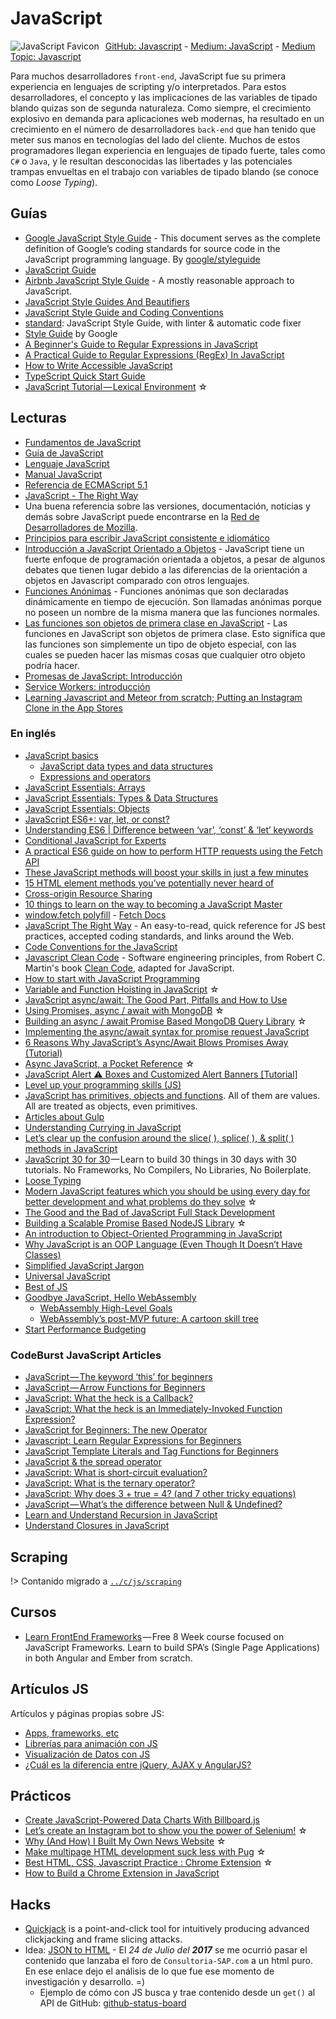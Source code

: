 # JavaScript

<img src="/dev.web/assets/img/js-favicon.png" alt="JavaScript Favicon" style="float:left;margin-right:10px;" /> [GitHub: Javascript](https://github.com/topics/javascript) - [Medium: JavaScript](https://medium.com/tag/javascript) - [Medium Topic: Javascript](https://medium.com/topic/javascript)

Para muchos desarrolladores `front-end`, JavaScript fue su primera experiencia en lenguajes de scripting y/o interpretados. Para estos desarrolladores, el concepto y las implicaciones de las variables de tipado blando quizas son de segunda naturaleza. Como siempre, el crecimiento explosivo en demanda para aplicaciones web modernas, ha resultado en un crecimiento en el número de desarrolladores `back-end` que han tenido que meter sus manos en tecnologías del lado del cliente. Muchos de estos programadores llegan experiencia en lenguajes de tipado fuerte, tales como `C#` o `Java`, y le resultan desconocidas las libertades y las potenciales trampas envueltas en el trabajo con variables de tipado blando (se conoce como _Loose Typing_).

## Guías

- [Google JavaScript Style Guide](https://google.github.io/styleguide/jsguide.html) - This document serves as the complete definition of Google’s coding standards for source code in the JavaScript programming language. By [google/styleguide](https://github.com/google/styleguide)
- [JavaScript Guide](https://developer.mozilla.org/en-US/docs/Web/JavaScript/Guide)
- [Airbnb JavaScript Style Guide](https://github.com/airbnb/javascript) - A mostly reasonable approach to JavaScript.
- [JavaScript Style Guides And Beautifiers](https://addyosmani.com/blog/javascript-style-guides-and-beautifiers/)
- [JavaScript Style Guide and Coding Conventions](https://www.w3schools.com/js/js_conventions.asp)
- [standard](https://github.com/standard/standard): JavaScript Style Guide, with linter & automatic code fixer
- [Style Guide](https://google.github.io/styleguide/javascriptguide.xml) by Google
- [A Beginner's Guide to Regular Expressions in JavaScript](https://code.tutsplus.com/tutorials/a-beginners-guide-to-regular-expressions-in-javascript--cms-31130)
- [A Practical Guide to Regular Expressions (RegEx) In JavaScript](https://blog.bitsrc.io/a-beginners-guide-to-regular-expressions-regex-in-javascript-9c58feb27eb4)
- [How to Write Accessible JavaScript](https://medium.com/dailyjs/4-javascript-techniques-for-building-accessible-web-interfaces-348f820c157f)
- [TypeScript Quick Start Guide](https://levelup.gitconnected.com/typescript-quick-start-guide-7257c2b71538)
- [JavaScript Tutorial — Lexical Environment](https://medium.com/@js_tut/javascript-tutorial-lexical-environment-3ee161bb2295) ☆

## Lecturas

- [Fundamentos de JavaScript](https://developer.mozilla.org/es/docs/Learn/Getting_started_with_the_web/JavaScript_basics)
- [Guía de JavaScript](https://developer.mozilla.org/es/docs/Web/JavaScript/Guide)
- [Lenguaje JavaScript](https://lenguajejs.com/)
- [Manual JavaScript](https://desarrolloweb.com/javascript/)
- [Referencia de ECMAScript 5.1](https://www.todojs.com/ref/javascript/)
- [JavaScript - The Right Way](http://jstherightway.org/es-es/)
- Una buena referencia sobre las versiones, documentación, noticias y demás sobre JavaScript puede encontrarse en la [Red de Desarrolladores de Mozilla](https://developer.mozilla.org/es/docs/Web/JavaScript).
- [Principios para escribir JavaScript consistente e idiomático](https://github.com/rwaldron/idiomatic.js/tree/master/translations/es_ES)
- [Introducción a JavaScript Orientado a Objetos](https://developer.mozilla.org/es/docs/Web/JavaScript/Introducci%C3%B3n_a_JavaScript_orientado_a_objetos) - JavaScript tiene un fuerte enfoque de programación orientada a objetos, a pesar de algunos debates que tienen lugar debido a las diferencias de la orientación a objetos en Javascript comparado con otros lenguajes.
- [Funciones Anónimas](http://helephant.com/2008/08/23/javascript-anonymous-functions/) - Funciones anónimas que son declaradas dinámicamente en tiempo de ejecución. Son llamadas anónimas porque no poseen un nombre de la misma manera que las funciones normales.
- [Las funciones son objetos de primera clase en JavaScript](http://helephant.com/2008/08/19/functions-are-first-class-objects-in-javascript/) - Las funciones en JavaScript son objetos de primera clase. Esto significa que las funciones son simplemente un tipo de objeto especial, con las cuales se pueden hacer las mismas cosas que cualquier otro objeto podría hacer.
- [Promesas de JavaScript: Introducción](https://developers.google.com/web/fundamentals/primers/promises)
- [Service Workers: introducción](https://developers.google.com/web/fundamentals/primers/service-workers/)
- [Learning Javascript and Meteor from scratch; Putting an Instagram Clone in the App Stores](https://medium.com/@jracollins/my-first-app-carspot-an-instagram-clone-for-cars-was-approved-for-the-itunes-store-on-the-18-8-f4668f8b17de)

### En inglés

- [JavaScript basics](https://developer.mozilla.org/en-US/docs/Learn/Getting_started_with_the_web/JavaScript_basics)
  - [JavaScript data types and data structures](https://developer.mozilla.org/en-US/docs/Web/JavaScript/Data_structures)
  - [Expressions and operators](https://developer.mozilla.org/en-US/docs/Web/JavaScript/Reference/Operators)
- [JavaScript Essentials: Arrays](https://codeburst.io/javascript-essentials-arrays-2d275b9598c5)
- [JavaScript Essentials: Types & Data Structures](https://codeburst.io/javascript-essentials-types-data-structures-3ac039f9877b)
- [JavaScript Essentials: Objects](https://codeburst.io/javascript-essentials-objects-56373a1a6bfb)
- [JavaScript ES6+: var, let, or const?](https://medium.com/javascript-scene/javascript-es6-var-let-or-const-ba58b8dcde75)
- [Understanding ES6 | Difference between ‘var’, ‘const’ & ‘let’ keywords](https://medium.com/@ashish.panchal/understanding-es6-difference-between-var-const-let-keywords-2fffe1434db6)
- [Conditional JavaScript for Experts](https://hackernoon.com/conditional-javascript-for-experts-d2aa456ef67c)
- [A practical ES6 guide on how to perform HTTP requests using the Fetch API](https://medium.freecodecamp.org/a-practical-es6-guide-on-how-to-perform-http-requests-using-the-fetch-api-594c3d91a547)
- [These JavaScript methods will boost your skills in just a few minutes](https://medium.freecodecamp.org/7-javascript-methods-that-will-boost-your-skills-in-less-than-8-minutes-4cc4c3dca03f)
- [15 HTML element methods you’ve potentially never heard of](https://hackernoon.com/15-html-element-methods-youve-potentially-never-heard-of-fc6863e41b2a)
- [Cross-origin Resource Sharing](https://github.com/jaebradley/notes/blob/master/javascript/cors.md#cross-origin-resource-sharing)
- [10 things to learn on the way to becoming a JavaScript Master](https://levelup.gitconnected.com/10-things-to-learn-on-the-way-to-become-a-javascript-master-f4fc632b2bb7)
- [window.fetch polyfill](https://github.com/github/fetch#readme) - [Fetch Docs](https://github.github.io/fetch/)
- [JavaScript The Right Way](http://jstherightway.org) - An easy-to-read, quick reference for JS best practices, accepted coding standards, and links around the Web.
- [Code Conventions for the JavaScript](http://crockford.com/javascript/code.html)
- [Javascript Clean Code](https://github.com/ryanmcdermott/clean-code-javascript) - Software engineering principles, from Robert C. Martin's book [Clean Code](https://www.amazon.com/Clean-Code-Handbook-Software-Craftsmanship/dp/0132350882), adapted for JavaScript.
- [How to start with JavaScript Programming](http://jugoncalv.es/blog/javascript/how-to-start-with-javascript)
- [Variable and Function Hoisting in JavaScript](https://medium.com/@e.be.walk/variable-and-function-hoisting-in-javascript-e0c8ce1d31a5) ☆
- [JavaScript async/await: The Good Part, Pitfalls and How to Use](https://hackernoon.com/javascript-async-await-the-good-part-pitfalls-and-how-to-use-9b759ca21cda)
- [Using Promises, async / await with MongoDB](https://medium.com/@rossbulat/using-promises-async-await-with-mongodb-613ed8243900) ☆
- [Building an async / await Promise Based MongoDB Query Library](https://medium.com/@rossbulat/building-an-async-await-promise-based-mongodb-query-library-7312003b0cf4) ☆
- [Implementing the async/await syntax for promise request JavaScript](https://medium.com/@salmaeng71/implementing-the-async-await-syntax-for-promise-request-javascript-c4a193827bd2)
- [6 Reasons Why JavaScript’s Async/Await Blows Promises Away (Tutorial)](https://hackernoon.com/6-reasons-why-javascripts-async-await-blows-promises-away-tutorial-c7ec10518dd9)
- [Async JavaScript, a Pocket Reference](https://medium.com/@ajmeyghani/async-javascript-a-pocket-reference-2bb16ac40d21) ☆
- [JavaScript Alert ⚠ Boxes and Customized Alert Banners [Tutorial]](https://love2dev.com/blog/custom-javascript-alert/)
- [Level up your programming skills (JS)](http://exercism.io/languages/javascript/about)
- [JavaScript has primitives, objects and functions](https://medium.freecodecamp.org/learn-these-javascript-fundamentals-and-become-a-better-developer-2a031a0dc9cf). All of them are values. All are treated as objects, even primitives.
- [Articles about Gulp](https://github.com/gulpjs/gulp/blob/v3.9.1/docs/README.md#articles)
- [Understanding Currying in JavaScript](https://blog.bitsrc.io/understanding-currying-in-javascript-ceb2188c339)
- [Let’s clear up the confusion around the slice( ), splice( ), & split( ) methods in JavaScript](https://medium.freecodecamp.org/lets-clear-up-the-confusion-around-the-slice-splice-split-methods-in-javascript-8ba3266c29ae)
- [JavaScript 30 for 30](https://javascript30.com/) — Learn to build 30 things in 30 days with 30 tutorials. No Frameworks, No Compilers, No Libraries, No Boilerplate.
- [Loose Typing](http://blog.jeremymartin.name/2008/03/understanding-loose-typing-in.html)
- [Modern JavaScript features which you should be using every day for better development and what problems do they solve](https://medium.com/@tkwebdev/modern-javascript-features-which-you-should-be-using-every-day-for-better-development-and-what-66d74633e896) ☆
- [The Good and the Bad of JavaScript Full Stack Development](https://www.altexsoft.com/blog/engineering/the-good-and-the-bad-of-javascript-full-stack-development/)
- [Building a Scalable Promise Based NodeJS Library](https://medium.com/@rossbulat/building-a-scalable-promise-based-nodejs-library-for-your-apps-cf669de03bfb) ☆
- [An introduction to Object-Oriented Programming in JavaScript](https://medium.freecodecamp.org/an-introduction-to-object-oriented-programming-in-javascript-8900124e316a)
- [Why JavaScript is an OOP Language (Even Though It Doesn’t Have Classes)](https://medium.com/background-thread/why-javascript-is-an-oop-language-even-though-it-doesnt-have-classes-92a4e202176f)
- [Simplified JavaScript Jargon](http://jargon.js.org/)
- [Universal JavaScript](https://cdb.reacttraining.com/universal-javascript-4761051b7ae9)
- [Best of JS](https://bestof.js.org/)
- [Goodbye JavaScript, Hello WebAssembly](https://www.telerik.com/blogs/goodbye-javascript-hello-webassembly)
  - [WebAssembly High-Level Goals](https://webassembly.org/docs/high-level-goals/)
  - [WebAssembly’s post-MVP future: A cartoon skill tree](https://hacks.mozilla.org/2018/10/webassemblys-post-mvp-future/)
- [Start Performance Budgeting](https://medium.com/@addyosmani/start-performance-budgeting-dabde04cf6a3)

### CodeBurst JavaScript Articles

- [JavaScript — The keyword ‘this’ for beginners](https://codeburst.io/javascript-the-keyword-this-for-beginners-fb5238d99f85)
- [JavaScript — Arrow Functions for Beginners](https://codeburst.io/javascript-arrow-functions-for-beginners-926947fc0cdc)
- [JavaScript: What the heck is a Callback?](https://codeburst.io/javascript-what-the-heck-is-a-callback-aba4da2deced)
- [JavaScript: What the heck is an Immediately-Invoked Function Expression?](https://codeburst.io/javascript-what-the-heck-is-an-immediately-invoked-function-expression-a0ed32b66c18)
- [JavaScript for Beginners: The new Operator](https://codeburst.io/javascript-for-beginners-the-new-operator-cee35beb669e)
- [Javascript: Learn Regular Expressions for Beginners](https://codeburst.io/javascript-learn-regular-expressions-for-beginners-bb6107015d91)
- [JavaScript Template Literals and Tag Functions for Beginners](https://codeburst.io/javascript-template-literals-tag-functions-for-beginners-758a041160e1)
- [JavaScript & the spread operator](https://codeburst.io/javascript-the-spread-operator-a867a71668ca)
- [JavaScript: What is short-circuit evaluation?](https://codeburst.io/javascript-what-is-short-circuit-evaluation-ff22b2f5608c)
- [JavaScript: What is the ternary operator?](https://codeburst.io/javascript-what-is-the-ternary-operator-c819af8a7f6c)
- [JavaScript: Why does 3 + true = 4? (and 7 other tricky equations)](https://codeburst.io/javascript-why-does-3-true-4-and-7-other-tricky-equations-9dd13cb2a92a)
- [JavaScript — What’s the difference between Null & Undefined?](https://codeburst.io/javascript-whats-the-difference-between-null-undefined-37793b5bfce6)
- [Learn and Understand Recursion in JavaScript](https://codeburst.io/learn-and-understand-recursion-in-javascript-b588218e87ea)
- [Understand Closures in JavaScript](https://codeburst.io/understand-closures-in-javascript-d07852fa51e7)

## Scraping

!> Contanido migrado a [`../c/js/scraping`](/c/js/scraping.md)

## Cursos

- [Learn FrontEnd Frameworks](https://www.udacity.com/course/front-end-frameworks--ud894) — Free 8 Week course focused on JavaScript Frameworks. Learn to build SPA’s (Single Page Applications) in both Angular and Ember from scratch.

## Artículos JS

Artículos y páginas propias sobre JS:

- [Apps, frameworks, etc](/c/js/webs.md)
- [Librerías para animación con JS](/c/js/animacion.md)
- [Visualización de Datos con JS](/c/js/data-visualization.md)
- [¿Cuál es la diferencia entre jQuery, AJAX y AngularJS?](/c/js/jquery-ajax-angularjs.md)

## Prácticos

- [Create JavaScript-Powered Data Charts With Billboard.js](https://www.hongkiat.com/blog/create-javascript-powered-data-charts-billboardjs/)
- [Let’s create an Instagram bot to show you the power of Selenium!](https://medium.com/@mottet.dev/lets-create-an-instagram-bot-to-show-you-the-power-of-selenium-349d7a6744f7) ☆
- [Why (And How) I Built My Own News Website](https://medium.com/@kieranmaher13/why-and-how-i-built-my-own-news-website-7e025b8e20e) ☆
- [Make multipage HTML development suck less with Pug](https://medium.freecodecamp.org/make-multipage-html-development-suck-less-with-pug-fb23bc8e7874) ☆
- [Best HTML, CSS, Javascript Practice : Chrome Extension](https://medium.com/@thejungwon/best-html-css-javascript-practice-chrome-extension-ae4e5e7839e) ☆
- [How to Build a Chrome Extension in JavaScript](https://towardsdatascience.com/how-to-build-a-chrome-extension-in-javascript-157ba8713df6)

## Hacks

- [Quickjack](https://github.com/samyk/quickjack) is a point-and-click tool for intuitively producing advanced clickjacking and frame slicing attacks.
- Idea: [JSON to HTML](https://github.com/SidVal/SidV/issues/16#issue-245083959) - El _24 de Julio del **2017**_ se me ocurrió pasar el contenido que lanzaba el foro de `Consultoria-SAP.com` a un html puro. En ese enlace dejo el análisis de lo que fue ese momento de investigación y desarrollo. =)
  - Ejemplo de cómo con JS busca y trae contenido desde un `get()` al API de GitHub: [github-status-board](https://github.com/jwarby/github-status-board)

